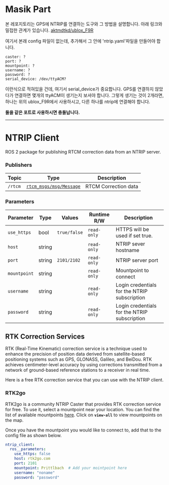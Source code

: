 # Masik Part
본 레포지토리는 GPS에 NTRIP를 연결하는 도구와 그 방법을 설명합니다.
아래 링크와 밀접한 관계가 있습니다.
[aktmdtkd/ublox_F9R](https://github.com/aktmdtkd/ublox_F9R)

여기서 본래 config 파일이 없는데, 추가해서 그 안에 'ntrip.yaml'파일을 만들어야 합니다.

```
caster: ?
port: ?
mountpoint: ?
username: ?
password: ?
serial_device: /dev/ttyACM?
```

이런식으로 적혀있을 건데, 여기서 serial_device가 중요합니다.
GPS를 연결하지 않았다가 연결하면 몇개의 ttyACM이 생기는지 보셔야 합니다.
그렇게 생기는 것이 2개라면, 하나는 위의 ublox_F9R에서 사용하시고, 다른 하나를 ntrip에 연결해야 합니다.

**둘을 같은 포트로 사용하시면 충돌납니다.**

---

# NTRIP Client

ROS 2 package for publishing RTCM correction data from an NTRIP server.

### Publishers

|Topic | Type | Description  |
|---------|---------|---------|
| `/rtcm` | [`rtcm_msgs/msg/Message`](https://github.com/tilk/rtcm_msgs/blob/master/msg/Message.msg) | RTCM Correction data |


### Parameters
|Parameter | Type  |   Values  | Runtime R/W | Description  |
|---------|---------|---------|---------|---------|
| `use_https` | bool |  `true/false` | `read-only` | HTTPS will be used if set true. | 
| `host` | string |   | `read-only` | NTRIP sever hostname |
| `port` | string | `2101/2102`| `read-only`  | NTRIP server port |
| `mountpoint` | string |  |  `read-only`|  Mountpoint to connect |
| `username` | string |  | `read-only` | Login credentials for the NTRIP subscription  |
| `password` | string |  | `read-only` | Login credentials for the NTRIP subscription  |


## RTK Correction Services

RTK (Real-Time Kinematic) correction service is a technique used to enhance the precision of position data derived from satellite-based positioning systems such as GPS, GLONASS, Galileo, and BeiDou. RTK achieves centimeter-level accuracy by using corrections transmitted from a network of ground-based reference stations to a receiver in real time. 

Here is a free RTK correction service that you can use with the NTRIP client.

### RTK2go

RTK2go is a community NTRIP Caster that provides RTK correction service for free. To use it, select a mountpoint near your location. You can find the list of available mountpoints [here](http://monitor.use-snip.com/map). Click on **`view-all`** to view mountpoints on the map.

Once you have the mountpoint you would like to connect to, add that to the config file as shown below.


```yml
ntrip_client:
  ros__parameters:
    use_https: false
    host: rtk2go.com
    port: 2101
    mountpoint: Prittlbach  # Add your mointpoint here
    username: "noname"
    password: "password"
```
